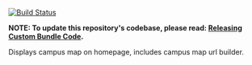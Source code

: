 [![Build Status](https://travis-ci.org/CuBoulder/cu_campus_map_bundle.svg?branch=master)](https://travis-ci.org/CuBoulder/cu_campus_map_bundle)

**NOTE: To update this repository's codebase, please read: [Releasing Custom Bundle Code](https://github.com/CuBoulder/express_documentation/blob/master/docs/creating_custom_bundles.md#releasing-custom-bundle-code).**

Displays campus map on homepage, includes campus map url builder.
